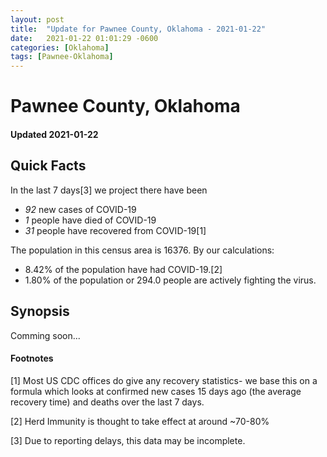 ```yaml
---
layout: post
title:  "Update for Pawnee County, Oklahoma - 2021-01-22"
date:   2021-01-22 01:01:29 -0600
categories: [Oklahoma]
tags: [Pawnee-Oklahoma]
---
```


# Pawnee County, Oklahoma
#### Updated 2021-01-22

## Quick Facts

In the last 7 days[3] we project there have been
- *92* new cases of COVID-19
- *1* people have died of COVID-19
- *31* people have recovered from COVID-19[1]

The population in this census area is 16376. By our calculations:
- 8.42% of the population have had COVID-19.[2]
- 1.80% of the population or 294.0 people are actively fighting the virus.

## Synopsis

Comming soon...


#### Footnotes

[1] Most US CDC offices do give any recovery statistics- we base this on a formula which looks at confirmed new cases
15 days ago (the average recovery time) and deaths over the last 7 days.

[2] Herd Immunity is thought to take effect at around ~70-80%

[3] Due to reporting delays, this data may be incomplete.
 
    